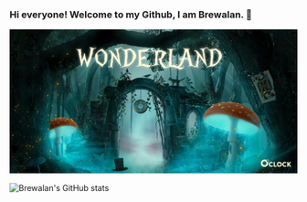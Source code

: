 
### Hi everyone! Welcome to my Github, I am Brewalan. 👋

![Cover](https://github.com/Brewalan74/Brewalan74/blob/master/img/cover.jpeg)

![Brewalan's GitHub stats](https://github-readme-stats.vercel.app/api?username=Brewalan74&theme=merko&show_icons=true)

<!--
**Brewalan74/Brewalan74** is a ✨ _special_ ✨ repository because its `README.md` (this file) appears on your GitHub profile.

Here are some ideas to get you started:

- 🔭 I’m currently working on ...
- 🌱 I’m currently learning ...
- 👯 I’m looking to collaborate on ...
- 🤔 I’m looking for help with ...
- 💬 Ask me about ...
- 📫 How to reach me: ...
- 😄 Pronouns: ...
- ⚡ Fun fact: ...
-->


